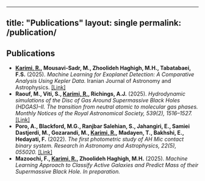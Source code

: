 
---
title: "Publications"
layout: single
permalink: /publication/
---

## Publications

<ul class="fa-ul">


<li>
<i class="fa-li fa fa-file-text"></i>
<b><u>Karimi, R.</u>, Mousavi-Sadr, M., Zhoolideh Haghigh, M.H., Tabatabaei, F.S.</b> (2025).  
<i>Machine Learning for Exoplanet Detection: A Comparative Analysis Using Kepler Data.</i>  
Iranian Journal of Astronomy and Astrophysics.  
<a href="https://arxiv.org/pdf/2508.09689" target="_blank">[Link]</a>
</li>

<li>
<i class="fa-li fa fa-file-text"></i>
<b>Raouf, M., Viti, S., <u>Karimi, R.</u>, Richings, A.J.</b> (2025).  
<i>Hydrodynamic simulations of the Disc of Gas Around Supermassive Black Holes (HDGAS)–II.  
The transition from neutral atomic to molecular gas phases.</i>  
<em>Monthly Notices of the Royal Astronomical Society, 539(2), 1516–1527.</em>  
<a href="https://academic.oup.com/mnras/article/539/2/1516/8106597" target="_blank">[Link]</a>
</li>

<li>
<i class="fa-li fa fa-file-text"></i>
<b>Poro, A., Blackford, M.G., Ranjbar Salehian, S., Jahangiri, E., Samiei Dastjerdi, M., Gozarandi, M., <u>Karimi, R.</u>,  
Madayen, T., Bakhshi, E., Hedayati, F.</b> (2022).  
<i>The first photometric study of AH Mic contact binary system.</i>  
<em>Research in Astronomy and Astrophysics, 22(5), 055020.</em>  
<a href="https://www.raa-journal.org/issues/all/2022/v22n5/202203/P020220525480667107946.pdf" target="_blank">[Link]</a>
</li>

<li>
<i class="fa-li fa fa-file-text"></i>
<b>Mazoochi, F., <u>Karimi, R.</u>, Zhoolideh Haghigh, M.H.</b> (2025).  
<i>Machine Learning Approach to Classify Active Galaxies and Predict Mass of their Supermassive Black Hole.</i>  
<em>In preparation.</em>
</li>

</ul>
